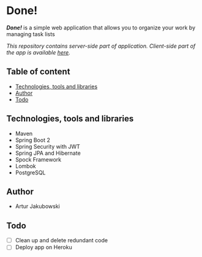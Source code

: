 # Done!

***Done!*** is a simple web application that allows you to organize your work by managing task lists

*This repository contains server-side part of application. Client-side part of the app is available [here](https://github.com/jakubowski1005/done-client).*


## Table of content

- [Technologies, tools and libraries](#technologies-tools-and-libraries)
- [Author](#author)
- [Todo](#todo)

## Technologies, tools and libraries ##

- Maven 
- Spring Boot 2
- Spring Security with JWT
- Spring JPA and Hibernate
- Spock Framework
- Lombok
- PostgreSQL

## Author

- Artur Jakubowski

## Todo

- [ ] Clean up and delete redundant code
- [ ] Deploy app on Heroku
